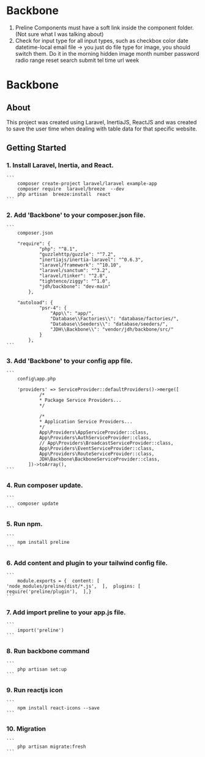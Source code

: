 # Backbone

1. Preline Components must have a soft link inside the component folder. (Not sure what I was talking about)
2. Check for input type for all input types, such as 
	checkbox
	color
	date
	datetime-local
	email
	file			-> you just do file type for image, you should switch them. Do it in the morning
	hidden
	image
	month
	number
	password
	radio
	range
	reset
	search
	submit
	tel
	time
	url
	week


# Backbone

## About

This project was created using Laravel, InertiaJS, ReactJS and was created to save the user time when dealing with table data for that specific website.

## Getting Started

### 1.	Install Laravel, Inertia, and React.

	```
		composer create-project laravel/laravel example-app
		composer require  laravel/breeze  --dev
		php artisan  breeze:install  react
	```

### 2.	Add 'Backbone' to your composer.json file.

	```
		composer.json

		"require": {
        		"php": "^8.1",
        		"guzzlehttp/guzzle": "^7.2",
        		"inertiajs/inertia-laravel": "^0.6.3",
        		"laravel/framework": "^10.10",
        		"laravel/sanctum": "^3.2",
        		"laravel/tinker": "^2.8",
        		"tightenco/ziggy": "^1.0",
        		"jdh/backbone": "dev-main"
    		},

		"autoload": {
        		"psr-4": {
            		"App\\": "app/",
            		"Database\\Factories\\": "database/factories/",
            		"Database\\Seeders\\": "database/seeders/",
            		"JDH\\Backbone\\": "vendor/jdh/backbone/src/"
        		}
    		},
	```

### 3.	Add 'Backbone' to your config app file.

	```
		config\app.php

		'providers' => ServiceProvider::defaultProviders()->merge([
        		/*
         		* Package Service Providers...
         		*/

        		/*
         		* Application Service Providers...
         		*/
        		App\Providers\AppServiceProvider::class,
        		App\Providers\AuthServiceProvider::class,
        		// App\Providers\BroadcastServiceProvider::class,
        		App\Providers\EventServiceProvider::class,
        		App\Providers\RouteServiceProvider::class,
        		JDH\Backbone\BackboneServiceProvider::class,
    		])->toArray(),
	```

### 4.	Run composer update.

	```
		composer update
	```

### 5.	Run npm.

	```
		npm install preline
	```

### 6.	Add content and plugin to your tailwind config file.

	```
		module.exports = {  content: [      'node_modules/preline/dist/*.js',  ],  plugins: [      require('preline/plugin'),  ],}
	```

### 7.	Add import preline to your app.js file.

	```
		import('preline')
	```

### 8.	Run backbone command

	```
		php artisan set:up
	```

### 9.	Run reactjs icon

	```
		npm install react-icons --save
	```

### 10.	Migration
	
	```
		php artisan migrate:fresh
	```

